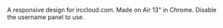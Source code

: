 A responsive design for irccloud.com. Made on Air 13" in Chrome. Disable the username panel to use. 
